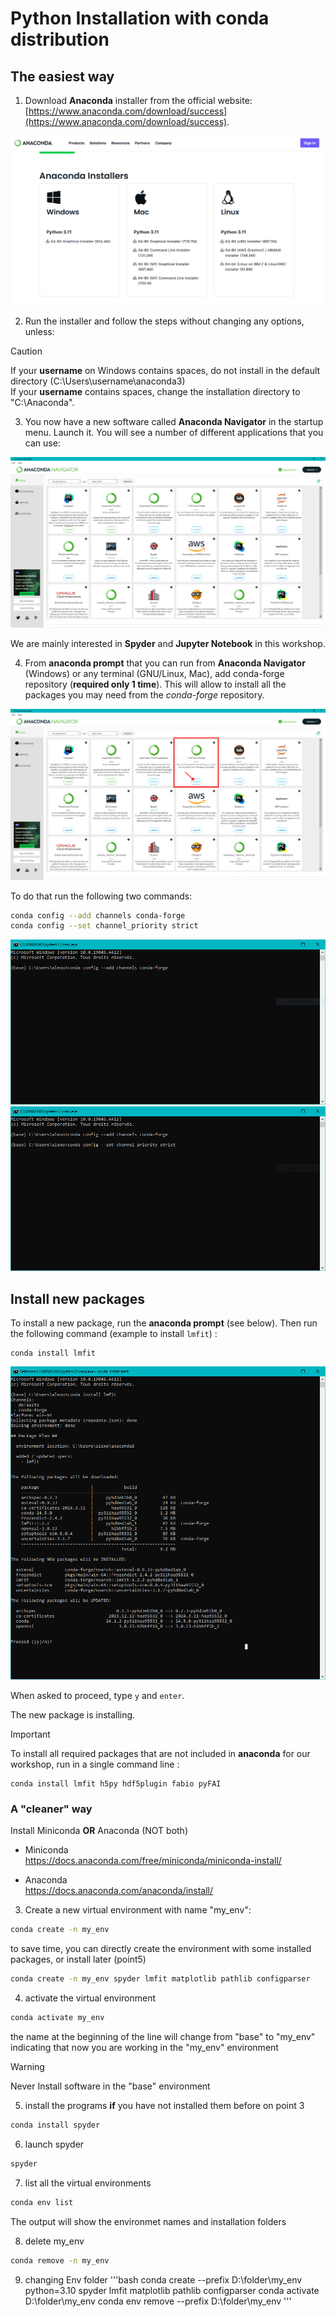 # Python Installation with conda distribution
## The easiest way  

1) Download __Anaconda__ installer from the official website: [https://www.anaconda.com/download/success](https://www.anaconda.com/download/success).

![](tuto_screenshots/download_installer.PNG)


2) Run the installer and follow the steps without changing any options, unless:
> [!CAUTION]
> If your **username** on Windows contains spaces, do not install in the default directory (C:\Users\username\anaconda3)   
> If your **username** contains spaces, change the installation directory to "C:\Anaconda".


3) You now have a new software called __Anaconda Navigator__ in the startup menu. Launch it. You will see a number of different applications that you can use:

![](tuto_screenshots/navigator.PNG)


We are mainly interested in __Spyder__ and __Jupyter Notebook__ in this workshop.


4) From __anaconda prompt__ that you can run from __Anaconda Navigator__ (Windows) or any terminal (GNU/Linux, Mac), add conda-forge repository (__required only 1 time__). This will allow to install all the packages you may need from the *conda-forge* repository. 

![](tuto_screenshots/navigator_prompt.PNG)

To do that run the following two commands:

```bash
conda config --add channels conda-forge
conda config --set channel_priority strict
```

![](tuto_screenshots/condachannels1.PNG)
![](tuto_screenshots/condachannels2.PNG)


## Install new packages

To install a new package, run the __anaconda prompt__ (see below). Then run the following command (example to install `lmfit`) :

```
conda install lmfit
```

![](tuto_screenshots/install_lmfit.PNG)

When asked to proceed, type `y` and `enter`. 

The new package is installing.


> [!IMPORTANT]
> To install all required packages that are not included in __anaconda__ for our workshop, run in a single command line :
> ```
> conda install lmfit h5py hdf5plugin fabio pyFAI
> ```



### A "cleaner" way

Install Miniconda **OR** Anaconda (NOT both)

   - Miniconda  
   https://docs.anaconda.com/free/miniconda/miniconda-install/
  
   - Anaconda  
   https://docs.anaconda.com/anaconda/install/
  

3) Create a new virtual environment with name "my_env":

```bash
conda create -n my_env
```
to save time, you can directly create the environment with some installed packages, or install later (point5)

```bash
conda create -n my_env spyder lmfit matplotlib pathlib configparser
```

4) activate the virtual environment
```bash
conda activate my_env 
```
the name at the beginning of the line will change from "base" to "my_env" indicating that now you are working in the "my_env" environment
<!-- single line warning style = :warning: Never Install software in the "base" environment -->

> [!WARNING]
> Never Install software in the "base" environment
  
5) install the programs **if** you have not installed them before on point 3
```bash
conda install spyder
```

6) launch spyder

```bash
spyder
```

7) list all the virtual environments
```bash
conda env list
```
The output will show the environmet names and installation folders 

8) delete my_env
```bash
conda remove -n my_env
```

9) changing Env folder
'''bash
conda create --prefix D:\folder\my_env python=3.10 spyder lmfit matplotlib pathlib configparser 
conda activate D:\folder\my_env
conda env remove --prefix D:\folder\my_env
'''